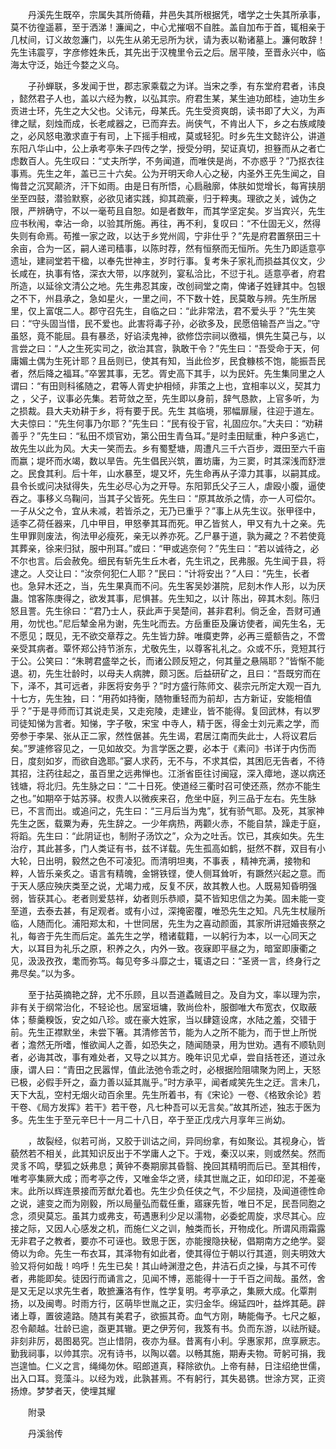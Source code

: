 <!-- { "loadSidebar": true } -->
　　丹溪先生既卒，宗属失其所倚藉，井邑失其所根据凭，嗜学之士失其所承事，莫不彷徨遥慕，至于洒涕！濂闻之，中心尤摧咽不自胜。盖自加布于首，辄相亲于几杖间，订义故忽濂门，以先生从弟无忌所为状，请为表以勒诸墓上。濂何敢辞！先生讳震亨，字彦修姓朱氏，其先出于汉槐里令云之后。居平陵，至晋永兴中，临海太守泛，始迁今婺之义乌。

　　子孙蝉联，多发闻于世，郡志家乘载之为详。当宋之季，有东堂府君者，讳良 ，懿然君子人也，盖以六经为教，以弘其宗。府君生某，某生迪功郎桂，迪功生乡贡进士环，先生之大父也。父讳元，母某氏。先生受资爽朗，读书即了大义，为声律之赋，刻烛而成，长老咸器之，已而弃去。尚侠气，不肯出人下，乡之右族咸陵之，必风怒电激求直于有司，上下摇手相戒，莫或轻犯。时乡先生文懿许公，讲道东阳八华山中，公上承考亭朱子四传之学，授受分明，契证真切，担簦而从之者亡虑数百人。先生叹曰：“丈夫所学，不务闻道，而唯侠是尚，不亦惑乎？”乃抠衣往事焉。先生之年，盖已三十六矣。公为开明天命人心之秘，内圣外王先生闻之，自悔昔之沉冥颠济，汗下如雨。由是日有所悟，心扃融廓，体肤如觉增长，每宵挟朋坐至四鼓，潜验默察，必欲见诸实践，抑其疏豪，归于粹夷。理欲之关，诚伪之限，严辨确守，不以一毫苟且自恕。如是者数年，而其学坚定矣。岁当宾兴，先生应书秋闱，幸沾一命，以验其所施。再往，再不利，复叹曰：“不仕固无义，然得失则有命焉。苟推一家之政，以达于乡党州闾，宁非仕乎？”先是府君置祭田三十余亩，合为一区，嗣人递司穑事，以陈时荐，然有恒祭而无恒所。先生乃即适意亭遗址，建祠堂若干楹，以奉先世神主，岁时行事。复考朱子家礼而损益其仪文，少长咸在，执事有恪，深衣大带，以序就列，宴私洽比，不愆于礼。适意亭者，府君所造，以延徐文清公之地。先生弗忍其废，改创祠堂之南，俾诸子姓肄其中。包银之不下，州县承之，急如星火，一里之间，不下数十姓，民莫敢与辨。先生所居里，仅上富氓二人。郡守召先生，自临之曰：“此非常法，君不爱头乎？”先生笑曰：“守头固当惜，民不爱也。此害将毒子孙，必欲多及，民愿倍输吾产当之。”守虽怒，竟不能屈。县有暴丞，好谄渎鬼神，欲修岱宗祠以徼福，惧先生莫己与，以言尝之曰：“人之生死实司之，欲治其宫，孰敢干令？”先生曰：“吾受命于天，何庸媚土偶为生死计耶？且岳则已，使其有知，当此俭岁，民食糠核不饱，能振吾民者，然后降之福耳。”卒罢其事，无艺。胥史高下其手，以为民奸。先生集同里之人谓曰：“有田则科徭随之，君等人胥史护相倾，非策之上也，宜相率以义，契其力之 ，父子，议事必先集。若苛敛之至，先生即以身前，辞气恳款，上官多听，为之损裁。县大夫劝耕于乡，将有要于民。先生 其临境，邪幅扉屦，往迎于道左。大夫惊曰：“先生何事乃尔耶？”先生曰：“民有役于官，礼固应尔。”大夫曰：“劝耕善乎？”先生曰：“私田不烦官劝，第公田生青刍耳。”是时圭田赋重，种户多逃亡，故先生以此为风。大夫一笑而去。乡有蜀墅塘，周遭凡三千六百步，溉田至六千亩而嬴；堤坏而水竭，数以旱告。先生倡民兴筑，置坊庸，为三窦，时其深浅而舒泄之。民食其利。后十年，山水暴至，堤又坏，先生命再从子漳力其事，以嗣其成。县令长或问决狱得失，先生必尽心为之开导。东阳郭氏父子三人，虐殴小腹，逼使吞之。事移义乌鞠问，当其子父皆死。先生曰：“原其故杀之情，亦一人可偿尔。一子从父之令，宜从未减，若皆杀之，无乃已重乎？”事上从先生议。张甲径中，适李乙荷任器来，几中甲目，甲怒拳其耳而死。甲乙皆贫人，甲又有九十之亲。先生甲罪则废法，徇法甲必瘦死，亲无以养亦死。乙尸暴于道，孰为藏之？不若使竟其葬亲，徐来归狱，服中刑耳。”或曰：“甲或逃奈何？”先生曰：“若以诚待之，必不尔也言。后会赦免。细民有斩先生丘木者，先生讯之，民弗服。先生闻于县，将逮之。人交让曰：“汝奈何犯仁人耶？”民曰：“计将安出？”人曰：“先生，长者也。急舁木还之，当，先生果真而不问。先生客吴妙湛院，尼刻木作人形，以为厌蛊。馆客陈庚得之，欲发其事，尼惧甚。先生知之，以计 陈出，碎其木刻。陈归怒且詈。先生徐曰：“君乃士人，获此声于吴楚间，甚非君利。倘乏金，吾财可通用，勿忧也。”尼后辇金帛为谢，先生叱而去。方岳重臣及廉访使者，闻先生名，无不愿见；既见，无不欲交章荐之。先生皆力辞。唯瘼吏弊，必再三蹙额告之，不啻亲受其病者。覃怀郑公持节浙东，尤敬先生，以尊客礼礼之。众或不乐，竞短其行于公。公笑曰：“朱聘君盛举之长，而诸公顾反短之，何其量之悬隔耶？”皆惭不能退。初，先生壮龄时，以母夫人病脾，颇习医。后益研矿之，且曰：“吾既穷而在下，泽不，其可远者，非医将安务乎？”时方盛行陈师文、裴宗元所定大观一百九十七方，先生独，曰：“用药如持衡，随物重轻而为前却，古方新证，安能相值乎？”于是寻师而订其说走吴，又走宛陵，走建业，皆不能得。复回武林，有以罗司徒知悌为言者。知悌，字子敬，宋宝 中寺人，精于医，得金士刘元素之学，而旁参于李杲、张从正二家，然性倨甚。先生谒，君居江南而失此士，人将议君后矣。”罗遽修容见之，一见如故交。为言学医之要，必本于《素问》书详于内伤而日，度刻如岁，而欲自逸耶。”窭人求药，无不与，不求其偿，其困厄无告者，不待其招，注药往起之，虽百里之远弗惮也。江浙省臣往讨闽寇，深入瘴地，遂以病还钱塘，将北归。先生脉之曰：“二十日死。使道经三衢时召可使还燕，然亦不能生之也。”如期卒于姑苏驿。权贵人以微疾来召，危坐中庭，列三品于左右。先生脉已，不言而出。或追问之，先生曰：“三月后当为鬼”，犹有骄气耶。及死，其家神先生之医，载粟为寿，先生辞之。一少年病热，两颧火赤，不能自禁，躁走于庭，将蹈。先生曰：“此阴证也，制附子汤饮之”，众为之吐舌。饮已，其疾如失。先生治疗，其此甚多，门人类证有书，兹不详载。先生孤高如鹤，挺然不群，双目有小大轮，日出明，毅然之色不可凌犯。而清明坦夷，不事表 ，精神充满，接物和粹，人皆乐亲炙之。语言有精魄，金锵铁铿，使人侧耳耸听，有蹶然兴起之意。而于天人感应殃庆类至之说，尤竭力戒，反复不厌，故其教人也。人既易知昏明强弱，皆获其心。老者则爱慈祥，幼者则乐恭顺，莫不皆知忠信之为美。固未能一变至道，去泰去甚，有足观者。或有小过，深掩密覆，唯恐先生之知。凡先生杖屦所临，人随而化。浦阳郑太和，十世同居，先生为之喜动颜面，其家所讲冠婚丧祭之礼，每咨于先生而后定。盖先生之学，稽诸载籍，一以躬行为本，以一心同天之大，以耳目为礼乐之原，积养之久，内外一致。夜寐即平昼之为，暗室即康衢之见，汲汲孜孜，耄而弥笃。每见夸多斗靡之士，辄语之曰：“圣贤一言，终身行之弗尽矣。”以为多。

　　至于拈英摘艳之辞，尤不乐顾，且以吾道蟊贼目之。及自为文，率以理为宗，非有关于纲常治化，不轻论也。居室垣墉，敦尚俭朴，服御唯大布宽衣，仅取蔽体；藜羹糗饭，安之如八珍。或在豪大姓家，当以肆筵设席，水陆之羞，交错于前。先生正襟默坐，未尝下箸。其清修苦节，能为人之所不能为，而于世上所悦者；澹然无所嗜，惟欲闻人之善，如恐失之，随闻随录，用为世劝。遇有不顺轨则者，必诲其改，事有难处者，又导之以其方。晚年识见尤卓，尝自括苍还，道过永康，谓人曰：“青田之民嚣悍，值此法弛令乖之时，必根据险阻啸聚为罔上，天怒已极，必假手歼之，盍力善以延其胤乎。”时方承平，闻者咸笑先生之迂。言未几，天下大乱，空村无烟火动百余里。先生所着书，有《宋论》一卷、《格致余论》若干卷、《局方发挥》若干》若干卷，凡七种吾可以无言矣。”故其所述，独志于医为多。先生生于至元辛巳十一月二十八日，卒于至正戊戌六月享年三尚幼。

　　，故裂经，似若可尚，又胶于训诂之间，异同纷拿，有如聚讼。其视身心，皆藐然若不相关，此其知识反出于不学庸人之下。于戏，秦汉以来，则或然矣。然而灵豸不鸣，孽狐之妖弗息；黄钟不奏期廓其昏翳、挽回其精明而后已。至其相传，唯考亭集厥大成；而考亭之传，又唯金华之贤，续其世胤之正，如印印泥，不差毫末。此所以辉连景接而芳猷允着也。先生少负任侠之气，不少屈挠，及闻道德性命之说，遽变之而为刚毅，所以局量弘而载任重，寤寐先哲，唯日不足，民吾同胞之念，须臾莫忘。虽其力或弗支，苟遇惠利少足以濡物，必委蛇周旋，求尽其心。应接之际，又因人心感发之机，而施仁义之训，触类而长，开物成化。所谓风雨霜露无非君子之教者，要亦不可诬也。致思于医，亦能搜隐抉秘，倡期南方之绝学。婴倚以为命。先生一布衣耳，其泽物有如此者，使其得位于朝以行其道，则夫明效大验又将何如哉！呜呼！先生已矣！其山峙渊澄之色，井洁石贞之操，与其不可传者，弗能即矣。徒因行而诵言之，见闻不博，恶能得十一于千百之间哉。虽然，舍是又无足以求先生者，敢摭濂洛有作，性学复明。考亭承之，集厥大成。化覃荆扬，以及闽粤。时雨方行，区萌毕世胤之正，实归金华。绵延四叶，益烨其葩。辟诸上尊，置彼逵路。随其有美君子，欲振其奇。血气方刚，畴能侮予。七尺之躯，忍令颠越。壮龄已逾，亟更其辙。更之伊芳何，我笈有书。负而东游，以祛所疑。非刻非厉，曷图曷究。岂止惜阴，夜亦为昼。昔离有小利。孚惠家邦，庶享厥志。勤我祠事，以帅其宗。况有诗书，以陶以砻。以畅其施，期寿夫物。苛躬可捐，我岂遑恤。仁义之言，绳绳勿休。昭郎道真，释除欲仇。上帝有赫，日注绍绝世儒，出入口耳。竞藻斗。以经为戏，此孰甚焉。不有躬行，其失曷镌。世涂方冥，正资扬燎。梦梦者天，使埋其耀

　　附录

　　丹溪翁传

